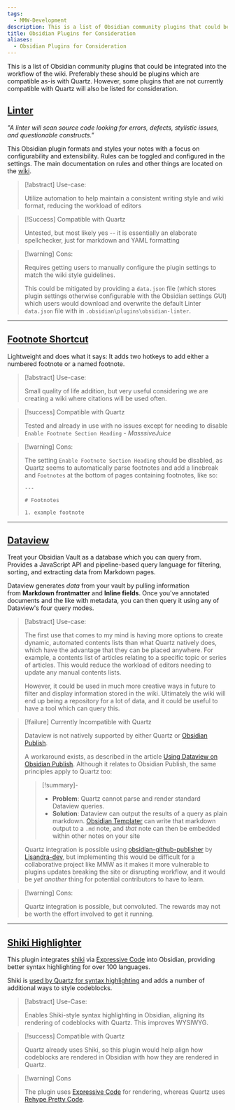 ```yaml
---
tags:
  - MMW-Development
description: This is a list of Obsidian community plugins that could be integrated into the workflow of the wiki.
title: Obsidian Plugins for Consideration
aliases:
  - Obsidian Plugins for Consideration
---
```


This is a list of Obsidian community plugins that could be integrated into the workflow of the wiki. Preferably these should be plugins which are compatible as-is with Quartz. However, some plugins that are not currently compatible with Quartz will also be listed for consideration.

## [Linter](https://github.com/platers/obsidian-linter)

*"A linter will scan source code looking for errors, defects, stylistic issues, and questionable constructs."* 

This Obsidian plugin formats and styles your notes with a focus on configurability and extensibility. Rules can be toggled and configured in the settings. The main documentation on rules and other things are located on the [wiki](https://platers.github.io/obsidian-linter/).

>[!abstract] Use-case:
>
>Utilize automation to help maintain a consistent writing style and wiki format, reducing the workload of editors

>[!Success] Compatible with Quartz 
> 
>Untested, but most likely yes -- it is essentially an elaborate spellchecker, just for markdown and YAML formatting

>[!warning] Cons:
>
>Requires getting users to manually configure the plugin settings to match the wiki style guidelines. 
>
>This could be mitigated by providing a `data.json` file (which stores plugin settings otherwise configurable with the Obsidian settings GUI) which users would download and overwrite the default Linter `data.json` file with in `.obsidian\plugins\obsidian-linter`.

--- 

## [Footnote Shortcut](https://github.com/MichaBrugger/obsidian-footnotes)

Lightweight and does what it says: It adds two hotkeys to add either a numbered footnote or a named footnote.

>[!abstract] Use-case: 
> 
>Small quality of life addition, but very useful considering we are creating a wiki where citations will be used often.

>[!success] Compatible with Quartz 
> 
> Tested and already in use with no issues except for needing to disable `Enable Footnote Section Heading` - *MasssiveJuice*

>[!warning] Cons: 
> 
> The setting `Enable Footnote Section Heading` should be disabled, as Quartz seems to automatically parse footnotes and add a linebreak and `Footnotes` at the bottom of pages containing footnotes, like so:
> 
> ```
> --- 
> 
> # Footnotes 
> 
> 1. example footnote
> ```

--- 

## [Dataview](https://github.com/blacksmithgu/obsidian-dataview) 

Treat your Obsidian Vault as a database which you can query from. Provides a JavaScript API and pipeline-based query language for filtering, sorting, and extracting data from Markdown pages.

Dataview generates _data_ from your vault by pulling information from **Markdown frontmatter** and **Inline fields**. Once you've annotated documents and the like with metadata, you can then query it using any of Dataview's four query modes.

>[!abstract] Use-case:
>
>The first use that comes to my mind is having more options to create dynamic, automated contents lists than what Quartz natively does, which have the advantage that they can be placed anywhere. For example, a contents list of articles relating to a specific topic or series of articles. This would reduce the workload of editors needing to update any manual contents lists. 
> 
>However, it could be used in much more creative ways in future to filter and display information stored in the wiki. Ultimately the wiki will end up being a repository for a lot of data, and it could be useful to have a tool which can query this. 


> [!failure] Currently Incompatible with Quartz
> 
> Dataview is not natively supported by either Quartz or [Obsidian Publish](https://obsidian.md/publish).
>  
> A workaround exists, as described in the article [Using Dataview on Obsidian Publish](https://joschua.io/posts/2023/09/01/obsidian-publish-dataview/). Although it relates to Obsidian Publish, the same principles apply to Quartz too: 
> 
>>[!summary]- 
>>
>> - **Problem**: Quartz cannot parse and render standard Dataview queries.
>> - **Solution**: Dataview can output the results of a query as plain markdown. [Obsidian Templater](https://github.com/SilentVoid13/Templater) can write that markdown output to a `.md` note, and *that* note can then be embedded within other notes on your site
> 
> Quartz integration is possible using [obsidian-github-publisher](https://github.com/ObsidianPublisher/obsidian-github-publisher) by [Lisandra-dev](https://github.com/Lisandra-dev), but implementing this would be difficult for a collaborative project like MMW as it makes it more vulnerable to plugins updates breaking the site or disrupting workflow, and it would be *yet another* thing for potential contributors to have to learn.


> [!warning] Cons:
> 
> Quartz integration is possible, but convoluted. The rewards may not be worth the effort involved to get it running.

---

## [Shiki Highlighter](https://github.com/mProjectsCode/obsidian-shiki-plugin)

This plugin integrates [shiki](https://shiki.style/) via [Expressive Code](https://expressive-code.com/) into Obsidian, providing better syntax highlighting for over 100 languages.

Shiki is [used by Quartz for syntax highlighting](https://quartz.jzhao.xyz/features/syntax-highlighting) and adds a number of additional ways to style codeblocks.

> [!abstract] Use-Case:
> 
> Enables Shiki-style syntax highlighting in Obsidian, aligning its rendering of codeblocks with Quartz. This improves WYSIWYG.

> [!success] Compatible with Quartz
> 
> Quartz already uses Shiki, so this plugin would help align how codeblocks are rendered in Obsidian with how they are rendered in Quartz.

> [!warning] Cons
> 
> The plugin uses [Expressive Code](https://expressive-code.com/) for rendering, whereas Quartz uses [Rehype Pretty Code](https://rehype-pretty-code.netlify.app/).